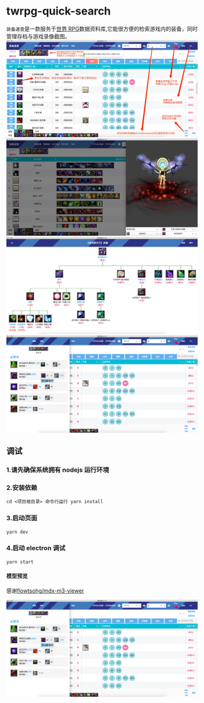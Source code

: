 # twrpg-quick-search

`装备速查`是一款服务于[世界 RPG](https://tieba.baidu.com/f?kw=%E4%B8%96%E7%95%8Crpg)数据资料库,它能很方便的检索游戏内的装备，同时管理存档与游戏录像截图。
![image](https://github.com/435352980/twrpg-quick-search/blob/master/preview/main.png)
![image](https://github.com/435352980/twrpg-quick-search/blob/master/preview/hero.png)
![image](https://github.com/435352980/twrpg-quick-search/blob/master/preview/split.png)
![image](https://github.com/435352980/twrpg-quick-search/blob/master/preview/calc.png)

## 调试

### 1.请先确保系统拥有 nodejs 运行环境

### 2.安装依赖

```
cd <项目根目录> 命令行运行 yarn install
```

### 3.启动页面

```
yarn dev
```

### 4.启动 electron 调试

```
yarn start
```

#### 模型预览

感谢[flowtsohg/mdx-m3-viewer](https://github.com/flowtsohg/mdx-m3-viewer)

![image](https://github.com/435352980/twrpg-quick-search/blob/master/preview/calc.png)
